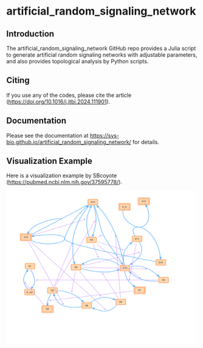 # artificial_random_signaling_network

## Introduction

The artificial_random_signaling_network GitHub repo provides a Julia script to generate artificial 
random signaling networks with adjustable parameters, and also provides topological analysis by Python scripts. 

## Citing

If you use any of the codes, please cite the article (https://doi.org/10.1016/j.jtbi.2024.111901).

## Documentation

Please see the documentation at https://sys-bio.github.io/artificial_random_signaling_network/ for details.

## Visualization Example

Here is a visualization example by SBcoyote (https://pubmed.ncbi.nlm.nih.gov/37595778/).

<img src="https://raw.githubusercontent.com/SunnyXu/artificial_random_signaling_network/master/visualization_examples/visualization_example.png" width="500" height="400">


